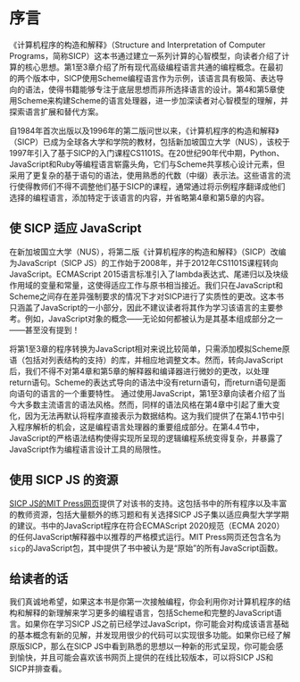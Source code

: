 # 序言

《计算机程序的构造和解释》（Structure and Interpretation of Computer Programs，简称SICP）这本书通过建立一系列计算的心智模型，向读者介绍了计算的核心思想。第1至3章介绍了所有现代高级编程语言共通的编程概念。在最初的两个版本中，SICP使用Scheme编程语言作为示例，该语言具有极简、表达导向的语法，使得书籍能够专注于底层思想而非所选择语言的设计。第4和第5章使用Scheme来构建Scheme的语言处理器，进一步加深读者对心智模型的理解，并探索语言扩展和替代方案。

自1984年首次出版以及1996年的第二版问世以来，《计算机程序的构造和解释》（SICP）已成为全球各大学和学院的教材，包括新加坡国立大学（NUS），该校于1997年引入了基于SICP的入门课程CS1101S。在20世纪90年代中期，Python、JavaScript和Ruby等编程语言崭露头角，它们与Scheme共享核心设计元素，但采用了更复杂的基于语句的语法，使用熟悉的代数（中缀）表示法。这些语言的流行使得教师们不得不调整他们基于SICP的课程，通常通过将示例程序翻译成他们选择的编程语言，添加特定于该语言的内容，并省略第4章和第5章的内容。

## 使 SICP 适应 JavaScript

在新加坡国立大学（NUS），将第二版《计算机程序的构造和解释》（SICP）改编为JavaScript（SICP JS）的工作始于2008年，并于2012年CS1101S课程转向JavaScript。ECMAScript 2015语言标准引入了lambda表达式、尾递归以及块级作用域的变量和常量，这使得适应工作与原书相当接近。我们只在JavaScript和Scheme之间存在差异强制要求的情况下才对SICP进行了实质性的更改。这本书只涵盖了JavaScript的一小部分，因此不建议读者将其作为学习该语言的主要参考。例如，JavaScript对象的概念——无论如何都被认为是其基本组成部分之一——甚至没有提到！

将第1至3章的程序转换为JavaScript相对来说比较简单，只需添加模拟Scheme原语（包括对列表结构的支持）的库，并相应地调整文本。然而，转向JavaScript后，我们不得不对第4章和第5章的解释器和编译器进行微妙的更改，以处理return语句。Scheme的表达式导向的语法中没有return语句，而return语句是面向语句的语言的一个重要特性。
通过使用JavaScript，第1至3章向读者介绍了当今大多数主流语言的语法风格。然而，同样的语法风格在第4章中引起了重大变化，因为无法再默认将程序直接表示为数据结构。这为我们提供了在第4.1节中引入程序解析的机会，这是编程语言处理器的重要组成部分。在第4.4节中，JavaScript的严格语法结构使得实现所呈现的逻辑编程系统变得复杂，并暴露了JavaScript作为编程语言设计工具的局限性。

## 使用 SICP JS 的资源

[SICP JS的MIT Press网页](https://mitpress.mit.edu/9780262543231/)提供了对该书的支持。这包括书中的所有程序以及丰富的教师资源，包括大量额外的练习题和有关选择SICP JS子集以适应典型大学学期的建议。书中的JavaScript程序在符合ECMAScript 2020规范（ECMA 2020）的任何JavaScript解释器中以推荐的严格模式运行。MIT Press网页还包含名为`sicp`的JavaScript包，其中提供了书中被认为是“原始”的所有JavaScript函数。

## 给读者的话

我们真诚地希望，如果这本书是你第一次接触编程，你会利用你对计算机程序的结构和解释的新理解来学习更多的编程语言，包括Scheme和完整的JavaScript语言。如果你在学习SICP JS之前已经学过JavaScript，你可能会对构成该语言基础的基本概念有新的见解，并发现用很少的代码可以实现很多功能。如果你已经了解原版SICP，那么在SICP JS中看到熟悉的思想以一种新的形式呈现，你可能会感到愉快，并且可能会喜欢该书网页上提供的在线比较版本，可以将SICP JS和SICP并排查看。